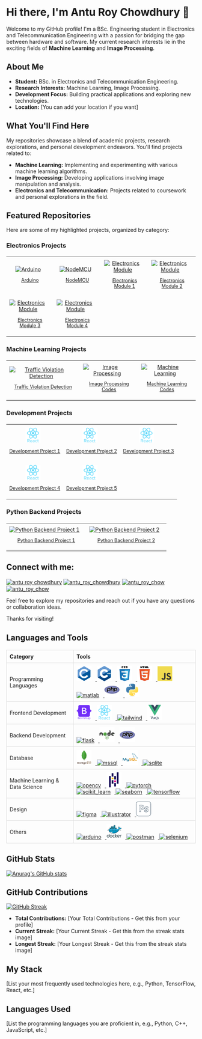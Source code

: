 # Hi there, I'm Antu Roy Chowdhury 👋


Welcome to my GitHub profile\! I'm a BSc. Engineering student in Electronics and Telecommunication Engineering with a passion for bridging the gap between hardware and software. My current research interests lie in the exciting fields of **Machine Learning** and **Image Processing**.

## About Me

  * **Student:** BSc. in Electronics and Telecommunication Engineering.
  * **Research Interests:** Machine Learning, Image Processing.
  * **Development Focus:** Building practical applications and exploring new technologies.
  * **Location:** \[You can add your location if you want]

## What You'll Find Here

My repositories showcase a blend of academic projects, research explorations, and personal development endeavors. You'll find projects related to:

  * **Machine Learning:** Implementing and experimenting with various machine learning algorithms.
  * **Image Processing:** Developing applications involving image manipulation and analysis.
  * **Electronics and Telecommunication:** Projects related to coursework and personal explorations in the field.

## Featured Repositories

Here are some of my highlighted projects, organized by category:

### Electronics Projects

<table style="border-collapse: collapse; width: 100%; margin-top: 20px;">
  <tr>
    <td style="border: none; padding: 8px; text-align: center;">
      <a href="[Link to Arduino Repo]" target="_blank" rel="noreferrer">
        <img src="https://cdn.worldvectorlogo.com/logos/arduino-1.svg" alt="Arduino" width="40" height="40" style="margin-right: 10px;"/>
        <p style="font-size: 0.9em;">Arduino</p>
      </a>
    </td>
    <td style="border: none; padding: 8px; text-align: center;">
      <a href="[Link to NodeMCU Repo]" target="_blank" rel="noreferrer">
        <img src="https://upload.wikimedia.org/wikipedia/en/thumb/3/3d/Espressif_logo.svg/1024px-Espressif_logo.svg.png" alt="NodeMCU" width="40" height="40" style="margin-right: 10px;"/>
        <p style="font-size: 0.9em;">NodeMCU</p>
       </a>
    </td>
    <td style="border: none; padding: 8px; text-align: center;">
      <a href="[Link to Electronics Module 1 Repo]" target="_blank" rel="noreferrer">
        <img src="https://cdn-shop.adafruit.com/static/adafruit_products/icons/circuitpython_RGB_Icon.png" alt="Electronics Module" width="40" height="40" style="margin-right: 10px;"/>
        <p style="font-size: 0.9em;">Electronics Module 1</p>
      </a>
    </td>
     <td style="border: none; padding: 8px; text-align: center;">
      <a href="[Link to Electronics Module 2 Repo]" target="_blank" rel="noreferrer">
        <img src="https://cdn-shop.adafruit.com/static/adafruit_products/icons/circuitpython_RGB_Icon.png" alt="Electronics Module" width="40" height="40" style="margin-right: 10px;"/>
        <p style="font-size: 0.9em;">Electronics Module 2</p>
      </a>
    </td>
  </tr>
  <tr>
    <td style="border: none; padding: 8px; text-align: center;">
      <a href="[Link to Electronics Module 3 Repo]" target="_blank" rel="noreferrer">
        <img src="https://cdn-shop.adafruit.com/static/adafruit_products/icons/circuitpython_RGB_Icon.png" alt="Electronics Module" width="40" height="40" style="margin-right: 10px;"/>
        <p style="font-size: 0.9em;">Electronics Module 3</p>
      </a>
    </td>
     <td style="border: none; padding: 8px; text-align: center;">
      <a href="[Link to Electronics Module 4 Repo]" target="_blank" rel="noreferrer">
        <img src="https://cdn-shop.adafruit.com/static/adafruit_products/icons/circuitpython_RGB_Icon.png" alt="Electronics Module" width="40" height="40" style="margin-right: 10px;"/>
        <p style="font-size: 0.9em;">Electronics Module 4</p>
      </a>
    </td>
  </tr>
</table>

### Machine Learning Projects

<table style="border-collapse: collapse; width: 100%; margin-top: 20px;">
  <tr>
    <td style="border: none; padding: 8px; text-align: center;">
      <a href="[Link to Traffic Violation Detection Repo]" target="_blank" rel="noreferrer">
        <img src="https://www.vectorlogo.zone/logos/tensorflow/tensorflow-icon.svg" alt="Traffic Violation Detection" width="40" height="40" style="margin-right: 10px;"/>
        <p style="font-size: 0.9em;">Traffic Violation Detection</p>
      </a>
    </td>
    <td style="border: none; padding: 8px; text-align: center;">
      <a href="[Link to Image Processing Codes Repo]" target="_blank" rel="noreferrer">
        <img src="https://www.vectorlogo.zone/logos/opencv/opencv-icon.svg" alt="Image Processing" width="40" height="40" style="margin-right: 10px;"/>
         <p style="font-size: 0.9em;">Image Processing Codes</p>
      </a>
    </td>
    <td style="border: none; padding: 8px; text-align: center;">
      <a href="[Link to Machine Learning Codes Repo]" target="_blank" rel="noreferrer">
        <img src="https://upload.wikimedia.org/wikipedia/commons/0/05/Scikit_learn_logo_small.svg" alt="Machine Learning" width="40" height="40" style="margin-right: 10px;"/>
        <p style="font-size: 0.9em;">Machine Learning Codes</p>
      </a>
    </td>
  </tr>
</table>

### Development Projects

<table style="border-collapse: collapse; width: 100%; margin-top: 20px;">
  <tr>
    <td style="border: none; padding: 8px; text-align: center;">
      <a href="[Link to Development Project 1 Repo]" target="_blank" rel="noreferrer">
        <img src="https://raw.githubusercontent.com/devicons/devicon/master/icons/react/react-original-wordmark.svg" alt="Development Project 1" width="40" height="40" style="margin-right: 10px;"/>
        <p style="font-size: 0.9em;">Development Project 1</p>
      </a>
    </td>
    <td style="border: none; padding: 8px; text-align: center;">
      <a href="[Link to Development Project 2 Repo]" target="_blank" rel="noreferrer">
        <img src="https://raw.githubusercontent.com/devicons/devicon/master/icons/react/react-original-wordmark.svg" alt="Development Project 2" width="40" height="40" style="margin-right: 10px;"/>
        <p style="font-size: 0.9em;">Development Project 2</p>
      </a>
    </td>
    <td style="border: none; padding: 8px; text-align: center;">
      <a href="[Link to Development Project 3 Repo]" target="_blank" rel="noreferrer">
       <img src="https://raw.githubusercontent.com/devicons/devicon/master/icons/react/react-original-wordmark.svg" alt="Development Project 3" width="40" height="40" style="margin-right: 10px;"/>
        <p style="font-size: 0.9em;">Development Project 3</p>
      </a>
    </td>
  </tr>
   <tr>
    <td style="border: none; padding: 8px; text-align: center;">
      <a href="[Link to Development Project 4 Repo]" target="_blank" rel="noreferrer">
        <img src="https://raw.githubusercontent.com/devicons/devicon/master/icons/react/react-original-wordmark.svg" alt="Development Project 4" width="40" height="40" style="margin-right: 10px;"/>
        <p style="font-size: 0.9em;">Development Project 4</p>
      </a>
    </td>
    <td style="border: none; padding: 8px; text-align: center;">
      <a href="[Link to Development Project 5 Repo]" target="_blank" rel="noreferrer">
        <img src="https://raw.githubusercontent.com/devicons/devicon/master/icons/react/react-original-wordmark.svg" alt="Development Project 5" width="40" height="40" style="margin-right: 10px;"/>
        <p style="font-size: 0.9em;">Development Project 5</p>
      </a>
    </td>
  </tr>
</table>

### Python Backend Projects

<table style="border-collapse: collapse; width: 100%; margin-top: 20px;">
  <tr>
    <td style="border: none; padding: 8px; text-align: center;">
      <a href="[Link to Python Backend Project 1 Repo]" target="_blank" rel="noreferrer">
        <img src="https://www.vectorlogo.zone/logos/pocoo_flask/pocoo_flask-icon.svg" alt="Python Backend Project 1" width="40" height="40" style="margin-right: 10px;"/>
        <p style="font-size: 0.9em;">Python Backend Project 1</p>
      </a>
    </td>
    <td style="border: none; padding: 8px; text-align: center;">
      <a href="[Link to Python Backend Project 2 Repo]" target="_blank" rel="noreferrer">
        <img src="https://www.vectorlogo.zone/logos/pocoo_flask/pocoo_flask-icon.svg" alt="Python Backend Project 2" width="40" height="40" style="margin-right: 10px;"/>
        <p style="font-size: 0.9em;">Python Backend Project 2</p>
      </a>
    </td>
  </tr>
</table>

## Connect with me:

<p align="left">
<a href="https://linkedin.com/in/antu roy chowdhury" target="blank"><img align="center" src="https://raw.githubusercontent.com/rahuldkjain/github-profile-readme-generator/master/src/images/icons/Social/linked-in-alt.svg" alt="antu roy chowdhury" height="30" width="40" /></a>
<a href="https://instagram.com/antu_roy_chowdhury" target="blank"><img align="center" src="https://raw.githubusercontent.com/rahuldkjain/github-profile-readme-generator/master/src/images/icons/Social/instagram.svg" alt="antu_roy_chowdhury" height="30" width="40" /></a>
<a href="https://www.codechef.com/users/antu_roy_chow" target="blank"><img align="center" src="https://cdn.jsdelivr.net/npm/simple-icons@3.1.0/icons/codechef.svg" alt="antu_roy_chow" height="30" width="40" /></a>
<a href="https://codeforces.com/profile/antu_roy_chow" target="blank"><img align="center" src="https://raw.githubusercontent.com/rahuldkjain/github-profile-readme-generator/master/src/images/icons/Social/codeforces.svg" alt="antu_roy_chow" height="30" width="40" /></a>
</p>

Feel free to explore my repositories and reach out if you have any questions or collaboration ideas.

Thanks for visiting\!

## Languages and Tools

<table style="border-collapse: collapse; width: 100%; margin-top: 20px;">
  <tr>
    <th style="border: 1px solid #ddd; padding: 8px; text-align: left;">Category</th>
    <th style="border: 1px solid #ddd; padding: 8px; text-align: left;">Tools</th>
  </tr>
  <tr>
    <td style="border: 1px solid #ddd; padding: 8px; text-align: left;">Programming Languages</td>
    <td style="border: 1px solid #ddd; padding: 8px; text-align: left;">
      <a href="https://www.cprogramming.com/" target="_blank" rel="noreferrer"> <img src="https://raw.githubusercontent.com/devicons/devicon/master/icons/c/c-original.svg" alt="c" width="40" height="40" style="margin-right: 10px;"/> </a>
      <a href="https://www.w3schools.com/cpp/" target="_blank" rel="noreferrer"> <img src="https://raw.githubusercontent.com/devicons/devicon/master/icons/cplusplus/cplusplus-original.svg" alt="cplusplus" width="40" height="40" style="margin-right: 10px;"/> </a>
      <a href="https://www.w3schools.com/css/" target="_blank" rel="noreferrer"> <img src="https://raw.githubusercontent.com/devicons/devicon/master/icons/css3/css3-original-wordmark.svg" alt="css3" width="40" height="40" style="margin-right: 10px;"/> </a>
      <a href="https://www.w3.org/html/" target="_blank" rel="noreferrer"> <img src="https://raw.githubusercontent.com/devicons/devicon/master/icons/html5/html5-original-wordmark.svg" alt="html5" width="40" height="40" style="margin-right: 10px;"/> </a>
      <a href="https://developer.mozilla.org/en-US/docs/Web/JavaScript" target="_blank" rel="noreferrer"> <img src="https://raw.githubusercontent.com/devicons/devicon/master/icons/javascript/javascript-original.svg" alt="javascript" width="40" height="40" style="margin-right: 10px;"/> </a>
      <a href="https://www.mathworks.com/" target="_blank" rel="noreferrer"> <img src="https://upload.wikimedia.org/wikipedia/commons/2/21/Matlab_Logo.png" alt="matlab" width="40" height="40" style="margin-right: 10px;"/> </a>
      <a href="https://www.php.net" target="_blank" rel="noreferrer"> <img src="https://raw.githubusercontent.com/devicons/devicon/master/icons/php/php-original.svg" alt="php" width="40" height="40" style="margin-right: 10px;"/> </a>
      <a href="https://www.python.org" target="_blank" rel="noreferrer"> <img src="https://raw.githubusercontent.com/devicons/devicon/master/icons/python/python-original.svg" alt="python" width="40" height="40" style="margin-right: 10px;"/> </a>
     </td>
  </tr>
  <tr>
    <td style="border: 1px solid #ddd; padding: 8px; text-align: left;">Frontend Development</td>
    <td style="border: 1px solid #ddd; padding: 8px; text-align: left;">
      <a href="https://getbootstrap.com" target="_blank" rel="noreferrer"> <img src="https://raw.githubusercontent.com/devicons/devicon/master/icons/bootstrap/bootstrap-plain-wordmark.svg" alt="bootstrap" width="40" height="40" style="margin-right: 10px;"/> </a>
      <a href="https://reactjs.org/" target="_blank" rel="noreferrer"> <img src="https://raw.githubusercontent.com/devicons/devicon/master/icons/react/react-original-wordmark.svg" alt="react" width="40" height="40" style="margin-right: 10px;"/> </a>
       <a href="https://tailwindcss.com/" target="_blank" rel="noreferrer"> <img src="https://www.vectorlogo.zone/logos/tailwindcss/tailwindcss-icon.svg" alt="tailwind" width="40" height="40" style="margin-right: 10px;"/> </a>
      <a href="https://vuejs.org/" target="_blank" rel="noreferrer"> <img src="https://raw.githubusercontent.com/devicons/devicon/master/icons/vuejs/vuejs-original-wordmark.svg" alt="vuejs" width="40" height="40" style="margin-right: 10px;"/> </a>
    </td>
  </tr>
  <tr>
    <td style="border: 1px solid #ddd; padding: 8px; text-align: left;">Backend Development</td>
    <td style="border: 1px solid #ddd; padding: 8px; text-align: left;">
      <a href="https://flask.palletsprojects.com/" target="_blank" rel="noreferrer"> <img src="https://www.vectorlogo.zone/logos/pocoo_flask/pocoo_flask-icon.svg" alt="flask" width="40" height="40" style="margin-right: 10px;"/> </a>
      <a href="https://nodejs.org" target="_blank" rel="noreferrer"> <img src="https://raw.githubusercontent.com/devicons/devicon/master/icons/nodejs/nodejs-original-wordmark.svg" alt="nodejs" width="40" height="40" style="margin-right: 10px;"/> </a>
      <a href="https://www.php.net" target="_blank" rel="noreferrer"> <img src="https://raw.githubusercontent.com/devicons/devicon/master/icons/php/php-original.svg" alt="php" width="40" height="40" style="margin-right: 10px;"/> </a>
    </td>
  </tr>
  <tr>
      <td style="border: 1px solid #ddd; padding: 8px; text-align: left;">Database</td>
      <td style="border: 1px solid #ddd; padding: 8px; text-align: left;">
        <a href="https://www.mongodb.com/" target="_blank" rel="noreferrer"> <img src="https://raw.githubusercontent.com/devicons/devicon/master/icons/mongodb/mongodb-original-wordmark.svg" alt="mongodb" width="40" height="40" style="margin-right: 10px;"/> </a>
        <a href="https://www.microsoft.com/en-us/sql-server" target="_blank" rel="noreferrer"> <img src="https://www.svgrepo.com/show/303229/microsoft-sql-server-logo.svg" alt="mssql" width="40" height="40" style="margin-right: 10px;"/> </a>
        <a href="https://www.mysql.com/" target="_blank" rel="noreferrer"> <img src="https://raw.githubusercontent.com/devicons/devicon/master/icons/mysql/mysql-original-wordmark.svg" alt="mysql" width="40" height="40" style="margin-right: 10px;"/> </a>
        <a href="https://www.sqlite.org/" target="_blank" rel="noreferrer"> <img src="https://www.vectorlogo.zone/logos/sqlite/sqlite-icon.svg" alt="sqlite" width="40" height="40" style="margin-right: 10px;"/> </a>
      </td>
  </tr>
  <tr>
    <td style="border: 1px solid #ddd; padding: 8px; text-align: left;">Machine Learning & Data Science</td>
    <td style="border: 1px solid #ddd; padding: 8px; text-align: left;">
      <a href="https://opencv.org/" target="_blank" rel="noreferrer"> <img src="https://www.vectorlogo.zone/logos/opencv/opencv-icon.svg" alt="opencv" width="40" height="40" style="margin-right: 10px;"/> </a>
      <a href="https://pandas.pydata.org/" target="_blank" rel="noreferrer"> <img src="https://raw.githubusercontent.com/devicons/devicon/2ae2a900d2f041da66e950e4d48052658d850630/icons/pandas/pandas-original.svg" alt="pandas" width="40" height="40" style="margin-right: 10px;"/> </a>
      <a href="https://pytorch.org/" target="_blank" rel="noreferrer"> <img src="https://www.vectorlogo.zone/logos/pytorch/pytorch-icon.svg" alt="pytorch" width="40" height="40" style="margin-right: 10px;"/> </a>
      <a href="https://scikit-learn.org/" target="_blank" rel="noreferrer"> <img src="https://upload.wikimedia.org/wikipedia/commons/0/05/Scikit_learn_logo_small.svg" alt="scikit_learn" width="40" height="40" style="margin-right: 10px;"/> </a>
      <a href="https://seaborn.pydata.org/" target="_blank" rel="noreferrer"> <img src="https://seaborn.pydata.org/_images/logo-mark-lightbg.svg" alt="seaborn" width="40" height="40" style="margin-right: 10px;"/> </a>
      <a href="https://www.tensorflow.org" target="_blank" rel="noreferrer"> <img src="https://www.vectorlogo.zone/logos/tensorflow/tensorflow-icon.svg" alt="tensorflow" width="40" height="40" style="margin-right: 10px;"/> </a>
    </td>
  </tr>
   <tr>
    <td style="border: 1px solid #ddd; padding: 8px; text-align: left;">Design</td>
    <td style="border: 1px solid #ddd; padding: 8px; text-align: left;">
      <a href="https://www.figma.com/" target="_blank" rel="noreferrer"> <img src="https://www.vectorlogo.zone/logos/figma/figma-icon.svg" alt="figma" width="40" height="40" style="margin-right: 10px;"/> </a>
      <a href="https://www.adobe.com/in/products/illustrator.html" target="_blank" rel="noreferrer"> <img src="https://www.vectorlogo.zone/logos/adobe_illustrator/adobe_illustrator-icon.svg" alt="illustrator" width="40" height="40" style="margin-right: 10px;"/> </a>
       <a href="https://www.photoshop.com/en" target="_blank" rel="noreferrer"> <img src="https://raw.githubusercontent.com/devicons/devicon/master/icons/photoshop/photoshop-line.svg" alt="photoshop" width="40" height="40" style="margin-right: 10px;"/> </a>
    </td>
  </tr>
  <tr>
    <td style="border: 1px solid #ddd; padding: 8px; text-align: left;">Others</td>
    <td style="border: 1px solid #ddd; padding: 8px; text-align: left;">
     <a href="https://www.arduino.cc/" target="_blank" rel="noreferrer"> <img src="https://cdn.worldvectorlogo.com/logos/arduino-1.svg" alt="arduino" width="40" height="40" style="margin-right: 10px;"/> </a>
      <a href="https://www.docker.com/" target="_blank" rel="noreferrer"> <img src="https://raw.githubusercontent.com/devicons/devicon/master/icons/docker/docker-original-wordmark.svg" alt="docker" width="40" height="40" style="margin-right: 10px;"/> </a>
      <a href="https://postman.com" target="_blank" rel="noreferrer"> <img src="https://www.vectorlogo.zone/logos/getpostman/getpostman-icon.svg" alt="postman" width="40" height="40" style="margin-right: 10px;"/> </a>
      <a href="https://www.selenium.dev" target="_blank" rel="noreferrer"> <img src="https://raw.githubusercontent.com/detain/svg-logos/780f25886640cef088af994181646db2f6b1a3f8/svg/selenium-logo.svg" alt="selenium" width="40" height="40" style="margin-right: 10px;"/> </a>
    </td>
  </tr>
</table>

## GitHub Stats

[![Anurag's GitHub stats](about:sanitized)](https://github.com/Antu-Roy-Chowdhury/Antu-Roy-Chowdhury)

## GitHub Contributions

[![GitHub Streak](about:sanitized)](https://github.com/Antu-Roy-Chowdhury/Antu-Roy-Chowdhury)

  - **Total Contributions:** \[Your Total Contributions -  Get this from your profile]
  - **Current Streak:** \[Your Current Streak -  Get this from the streak stats image]
  - **Longest Streak:** \[Your Longest Streak -  Get this from the streak stats image]

## My Stack

\[List your most frequently used technologies here, e.g., Python, TensorFlow, React, etc.]

## Languages Used

\[List the programming languages you are proficient in, e.g., Python, C++, JavaScript, etc.]
